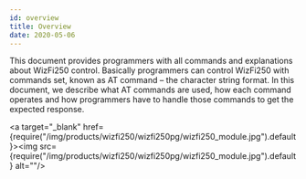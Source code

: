 ```yaml
---
id: overview
title: Overview
date: 2020-05-06
---
```


This document provides programmers with all commands and explanations
about WizFi250 control. Basically programmers can control WizFi250 with
commands set, known as AT command – the character string format. In this
document, we describe what AT commands are used, how each command
operates and how programmers have to handle those commands to get the
expected response.  
  
<a target="_blank" href={require("/img/products/wizfi250/wizfi250pg/wizfi250_module.jpg").default}><img src={require("/img/products/wizfi250/wizfi250pg/wizfi250_module.jpg").default} alt=""/></a>
